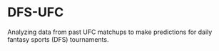 # DFS-UFC
Analyzing data from past UFC matchups to make predictions for daily fantasy sports (DFS) tournaments.
